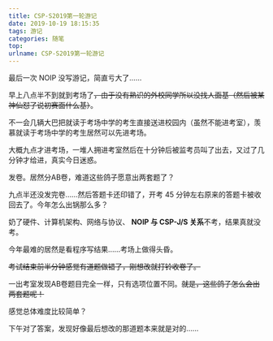 ```yaml
---
title: CSP-S2019第一轮游记
date: 2019-10-19 18:15:35
tags: 游记
categories: 随笔
top:
urlname: CSP-S2019第一轮游记
---
```


最后一次 NOIP 没写游记，简直亏大了……

<!--more-->

早上八点半不到就到考场了~~，由于没有熟识的外校同学所以没找人面基（然后被某神仙怼了说初赛面什么基）~~。

不一会几辆大巴把就读于考场中学的考生直接送进校园内（虽然不能进考室），羡慕就读于考场中学的考生居然可以先进考场。

大概九点才进考场，一堆人拥进考室然后在十分钟后被监考员叫了出去，又过了几分钟才给进，真实今日迷惑。

发卷。居然分AB卷，难道这些鸽子愿意出两套题了？

九点半还没发完卷……然后答题卡还印错了，开考 45 分钟左右原来的答题卡被收回去了。今年怎么出锅那么多？

奶了硬件、计算机架构、网络与协议、 **NOIP 与 CSP-J/S 关系**不考，结果真就没考。

今年最难的居然是看程序写结果……考场上做得头昏。

~~考试结束前半分钟感觉有道题做错了，刚想改就打铃收卷了。~~

一出考室发现AB卷题目完全一样，只有选项位置不同。~~就是，这些鸽子怎么会出两套题呢！~~

感觉总体难度比较简单？

下午对了答案，发现好像最后想改的那道题本来就是对的……